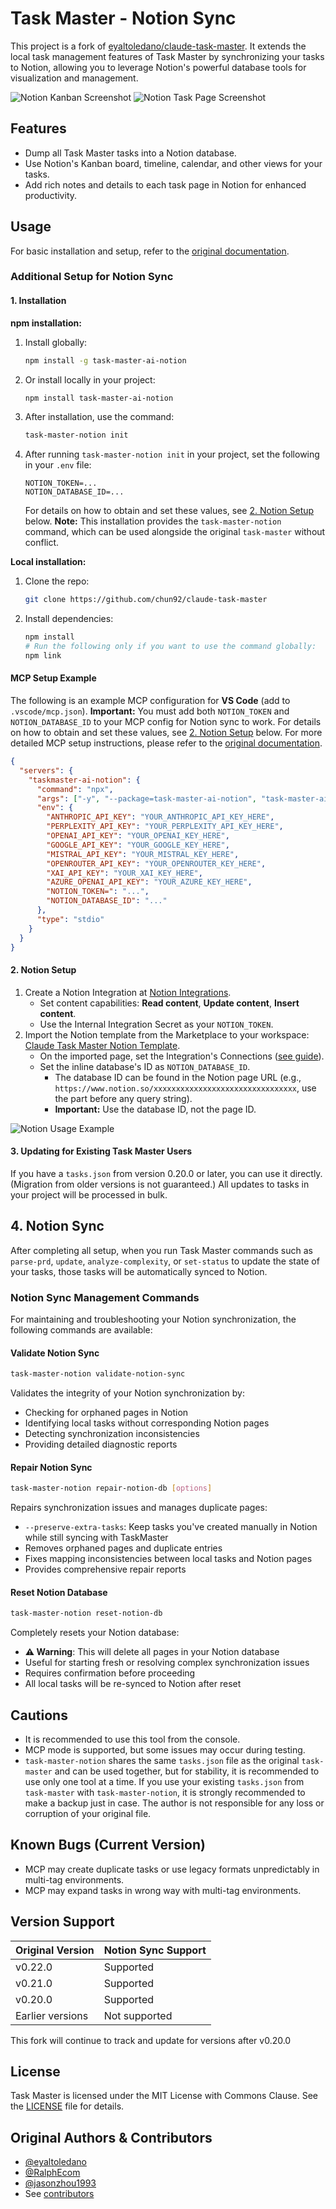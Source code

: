 
# Task Master - Notion Sync

This project is a fork of [eyaltoledano/claude-task-master](https://github.com/eyaltoledano/claude-task-master).
It extends the local task management features of Task Master by synchronizing your tasks to Notion, allowing you to leverage Notion's powerful database tools for visualization and management.

![Notion Kanban Screenshot](https://raw.githubusercontent.com/chun92/claude-task-master/main/screenshot/notion2.png)
![Notion Task Page Screenshot](https://raw.githubusercontent.com/chun92/claude-task-master/main/screenshot/notion1.png)

## Features

- Dump all Task Master tasks into a Notion database.
- Use Notion's Kanban board, timeline, calendar, and other views for your tasks.
- Add rich notes and details to each task page in Notion for enhanced productivity.

## Usage

For basic installation and setup, refer to the [original documentation](https://github.com/eyaltoledano/claude-task-master?tab=readme-ov-file#documentation).

### Additional Setup for Notion Sync

#### 1. Installation

**npm installation:**
1. Install globally:
   ```sh
   npm install -g task-master-ai-notion
   ```
2. Or install locally in your project:
   ```sh
   npm install task-master-ai-notion
   ```
3. After installation, use the command:
   ```sh
   task-master-notion init
   ```
4. After running `task-master-notion init` in your project, set the following in your `.env` file:
   ```env
   NOTION_TOKEN=...
   NOTION_DATABASE_ID=...
   ```
   For details on how to obtain and set these values, see [2. Notion Setup](#2-notion-setup) below.
**Note:** This installation provides the `task-master-notion` command, which can be used alongside the original `task-master` without conflict.


**Local installation:**
1. Clone the repo:
   ```sh
   git clone https://github.com/chun92/claude-task-master
   ```
2. Install dependencies:
   ```sh
   npm install
   # Run the following only if you want to use the command globally:
   npm link
   ```

#### MCP Setup Example


The following is an example MCP configuration for **VS Code** (add to `.vscode/mcp.json`).
**Important:** You must add both `NOTION_TOKEN` and `NOTION_DATABASE_ID` to your MCP config for Notion sync to work. For details on how to obtain and set these values, see [2. Notion Setup](#2-notion-setup) below.
For more detailed MCP setup instructions, please refer to the [original documentation](https://github.com/eyaltoledano/claude-task-master?tab=readme-ov-file#option-1-mcp-recommended).


```json
{
  "servers": {
    "taskmaster-ai-notion": {
      "command": "npx",
      "args": ["-y", "--package=task-master-ai-notion", "task-master-ai-notion"],
      "env": {
        "ANTHROPIC_API_KEY": "YOUR_ANTHROPIC_API_KEY_HERE",
        "PERPLEXITY_API_KEY": "YOUR_PERPLEXITY_API_KEY_HERE",
        "OPENAI_API_KEY": "YOUR_OPENAI_KEY_HERE",
        "GOOGLE_API_KEY": "YOUR_GOOGLE_KEY_HERE",
        "MISTRAL_API_KEY": "YOUR_MISTRAL_KEY_HERE",
        "OPENROUTER_API_KEY": "YOUR_OPENROUTER_KEY_HERE",
        "XAI_API_KEY": "YOUR_XAI_KEY_HERE",
        "AZURE_OPENAI_API_KEY": "YOUR_AZURE_KEY_HERE",
        "NOTION_TOKEN=": "...",
        "NOTION_DATABASE_ID": "..."
      },
      "type": "stdio"
    }
  }
}
```

#### 2. Notion Setup

1. Create a Notion Integration at [Notion Integrations](https://www.notion.so/profile/integrations).
   - Set content capabilities: **Read content**, **Update content**, **Insert content**.
   - Use the Internal Integration Secret as your `NOTION_TOKEN`.
2. Import the Notion template from the Marketplace to your workspace: [Claude Task Master Notion Template](https://www.notion.com/ko/templates/claude-task-master).
   - On the imported page, set the Integration's Connections ([see guide](https://www.notion.com/help/add-and-manage-connections-with-the-api)).
   - Set the inline database's ID as `NOTION_DATABASE_ID`.
     - The database ID can be found in the Notion page URL (e.g., `https://www.notion.so/xxxxxxxxxxxxxxxxxxxxxxxxxxxxxxxx`, use the part before any query string).
     - **Important:** Use the database ID, not the page ID.

![Notion Usage Example](https://raw.githubusercontent.com/chun92/claude-task-master/main/screenshot/notion_usage.png)
#### 3. Updating for Existing Task Master Users

If you have a `tasks.json` from version 0.20.0 or later, you can use it directly. (Migration from older versions is not guaranteed.)
All updates to tasks in your project will be processed in bulk.


## 4. Notion Sync

After completing all setup, when you run Task Master commands such as `parse-prd`, `update`, `analyze-complexity`, or `set-status` to update the state of your tasks, those tasks will be automatically synced to Notion.

### Notion Sync Management Commands

For maintaining and troubleshooting your Notion synchronization, the following commands are available:

#### Validate Notion Sync
```sh
task-master-notion validate-notion-sync
```
Validates the integrity of your Notion synchronization by:
- Checking for orphaned pages in Notion
- Identifying local tasks without corresponding Notion pages  
- Detecting synchronization inconsistencies
- Providing detailed diagnostic reports

#### Repair Notion Sync
```sh
task-master-notion repair-notion-db [options]
```
Repairs synchronization issues and manages duplicate pages:
- `--preserve-extra-tasks`: Keep tasks you've created manually in Notion while still syncing with TaskMaster
- Removes orphaned pages and duplicate entries
- Fixes mapping inconsistencies between local tasks and Notion pages
- Provides comprehensive repair reports

#### Reset Notion Database
```sh
task-master-notion reset-notion-db
```
Completely resets your Notion database:
- **⚠️ Warning**: This will delete all pages in your Notion database
- Useful for starting fresh or resolving complex synchronization issues
- Requires confirmation before proceeding
- All local tasks will be re-synced to Notion after reset

## Cautions

- It is recommended to use this tool from the console.
- MCP mode is supported, but some issues may occur during testing.
- `task-master-notion` shares the same `tasks.json` file as the original `task-master` and can be used together, but for stability, it is recommended to use only one tool at a time. If you use your existing `tasks.json` from `task-master` with `task-master-notion`, it is strongly recommended to make a backup just in case. The author is not responsible for any loss or corruption of your original file.

## Known Bugs (Current Version)
- MCP may create duplicate tasks or use legacy formats unpredictably in multi-tag environments.
- MCP may expand tasks in wrong way with multi-tag environments.


## Version Support

| Original Version | Notion Sync Support |
|------------------|--------------------|
| v0.22.0          | Supported          |
| v0.21.0          | Supported          |
| v0.20.0          | Supported          |
| Earlier versions | Not supported      |

This fork will continue to track and update for versions after v0.20.0

## License

Task Master is licensed under the MIT License with Commons Clause. See the [LICENSE](LICENSE) file for details.

## Original Authors & Contributors

- [@eyaltoledano](https://x.com/eyaltoledano)
- [@RalphEcom](https://x.com/RalphEcom)
- [@jasonzhou1993](https://x.com/jasonzhou1993)
- See [contributors](https://github.com/eyaltoledano/claude-task-master/graphs/contributors)
